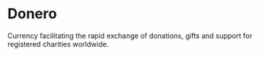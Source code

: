 # Donero
Currency facilitating the rapid exchange of donations, gifts and support for registered charities worldwide.
